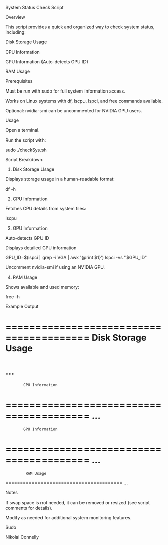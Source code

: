 System Status Check Script

Overview

This script provides a quick and organized way to check system status, including:

Disk Storage Usage

CPU Information

GPU Information (Auto-detects GPU ID)

RAM Usage

Prerequisites

Must be run with sudo for full system information access.

Works on Linux systems with df, lscpu, lspci, and free commands available.

Optional: nvidia-smi can be uncommented for NVIDIA GPU users.

Usage

Open a terminal.

Run the script with:

sudo ./checkSys.sh

Script Breakdown

1. Disk Storage Usage

Displays storage usage in a human-readable format:

df -h

2. CPU Information

Fetches CPU details from system files:

lscpu

3. GPU Information

Auto-detects GPU ID

Displays detailed GPU information

GPU_ID=$(lspci | grep -i VGA | awk '{print $1}')
lspci -vs "$GPU_ID"

Uncomment nvidia-smi if using an NVIDIA GPU.

4. RAM Usage

Shows available and used memory:

free -h

Example Output

========================================
          Disk Storage Usage           
========================================
...
========================================
            CPU Information            
========================================
...
========================================
            GPU Information            
========================================
...
========================================
             RAM Usage                 
========================================
...

Notes

If swap space is not needed, it can be removed or resized (see script comments for details).

Modify as needed for additional system monitoring features.

Sudo

Nikolai Connelly
